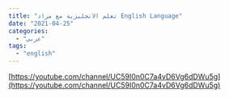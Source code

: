 ```yaml
---
title: "تعلم الانجليزية مع مراد English Language"
date: "2021-04-25"
categories:
  - "عربي"
tags:
  - "english"
---
```


[https://youtube.com/channel/UC59I0n0C7a4vD6Vg6dDWu5g](https://youtube.com/channel/UC59I0n0C7a4vD6Vg6dDWu5g)
